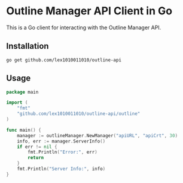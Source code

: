 # Outline Manager API Client in Go

This is a Go client for interacting with the Outline Manager API.

## Installation

`go get github.com/lex1010011010/outline-api`

## Usage

```go
package main

import (
	"fmt"
	"github.com/lex1010011010/outline-api/outline"
)

func main() {
	manager := outlineManager.NewManager("apiURL", "apiCrt", 30)
	info, err := manager.ServerInfo()
	if err != nil {
		fmt.Println("Error:", err)
		return
	}
	fmt.Println("Server Info:", info)
}
